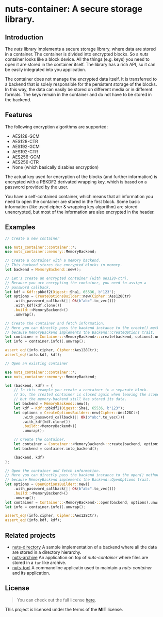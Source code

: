 # nuts-container: A secure storage library.

## Introduction

The _nuts_ library implements a secure storage library, where data are stored
in a container. The container is divided into encrypted blocks. So a _nuts_
container looks like a block device. All the things (e.g. keys) you need to
open it are stored in the container itself. The library has a rich API, so it
can be easily integrated into you application.

The container does not manage the encrypted data itself. It is transferred to a
backend that is solely responsible for the persistent storage of the blocks. In
this way, the data can easily be stored on different media or in different
formats. The keys remain in the container and do not have to be stored in the
backend.

## Features

The following encryption algorithms are supported:

* AES128-GCM
* AES128-CTR
* AES192-GCM
* AES192-CTR
* AES256-GCM
* AES256-CTR
* None (which basically disables encryption)

The actual key used for encryption of the blocks (and further information) is
encrypted with a PBKDF2 derivated wrapping key, which is based on a password
provided by the user.

You have a self-contained container, which means that all information you need
to open the container are stored in the first block. Some basic information
(like used cipher & wrapping key algorithm) are stored unencrypted, but most of
the information are also encrypted in the header.

## Examples

```rust
// Create a new container

use nuts_container::container::*;
use nuts_container::memory::MemoryBackend;

// Create a container with a memory backend.
// This backend stores the encrypted blocks in memory.
let backend = MemoryBackend::new();

// Let's create an encrypted container (with aes128-ctr).
// Because you are encrypting the container, you need to assign a
// password callback.
let kdf = Kdf::pbkdf2(Digest::Sha1, 65536, b"123");
let options = CreateOptionsBuilder::new(Cipher::Aes128Ctr)
    .with_password_callback(|| Ok(b"abc".to_vec()))
    .with_kdf(kdf.clone())
    .build::<MemoryBackend>()
    .unwrap();

// Create the container and fetch information.
// Here you can directly pass the backend instance to the create() method
// because MemoryBackend implements the Backend::CreateOptions trait.
let container = Container::<MemoryBackend>::create(backend, options).unwrap();
let info = container.info().unwrap();

assert_eq!(info.cipher, Cipher::Aes128Ctr);
assert_eq!(info.kdf, kdf);
```

```rust
// Open an existing container

use nuts_container::container::*;
use nuts_container::memory::MemoryBackend;

let (backend, kdf) = {
    // In this example you create a container in a separate block.
    // So, the created container is closed again when leaving the scope
    // but the memory-backend still has stored its data.
    let backend = MemoryBackend::new();
    let kdf = Kdf::pbkdf2(Digest::Sha1, 65536, b"123");
    let options = CreateOptionsBuilder::new(Cipher::Aes128Ctr)
        .with_password_callback(|| Ok(b"abc".to_vec()))
        .with_kdf(kdf.clone())
        .build::<MemoryBackend>()
        .unwrap();

    // Create the container.
    let container = Container::<MemoryBackend>::create(backend, options).unwrap();
    let backend = container.into_backend();

    (backend, kdf)
};

// Open the container and fetch information.
// Here you can directly pass the backend instance to the open() method
// because MemoryBackend implements the Backend::OpenOptions trait.
let options = OpenOptionsBuilder::new()
    .with_password_callback(|| Ok(b"abc".to_vec()))
    .build::<MemoryBackend>()
    .unwrap();
let container = Container::<MemoryBackend>::open(backend, options).unwrap();
let info = container.info().unwrap();

assert_eq!(info.cipher, Cipher::Aes128Ctr);
assert_eq!(info.kdf, kdf);
```

## Related projects

* [nuts-directory](https://crates.io/crates/nuts-directory)
  A sample implementation of a backend where all the data are stored in a
  directory hierarchy.
* [nuts-archive](https://crates.io/crates/nuts-archive)
  An application on top of _nuts-container_ where files are stored in a `tar`
  like archive.
* [nuts-tool](https://crates.io/crates/nuts-tool)
  A commandline applicatin used to maintain a _nuts-container_ and its
  application.

## License

> You can check out the full license
> [here](https://github.com/drobin/nuts/blob/master/LICENSE).

This project is licensed under the terms of the **MIT** license.
